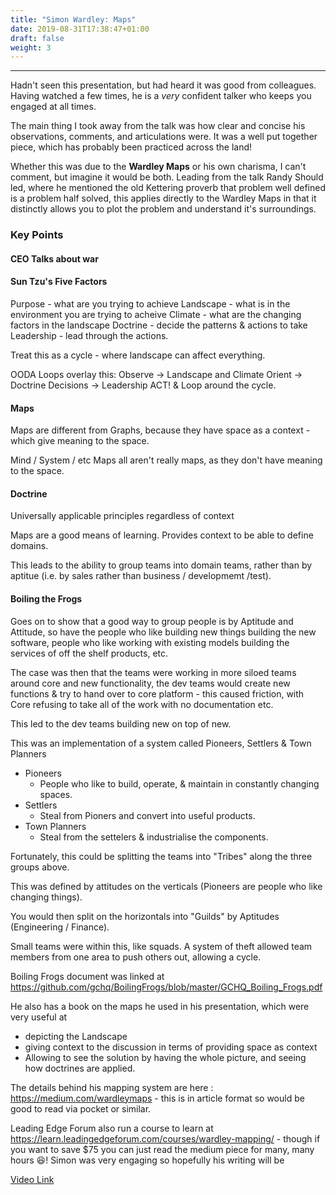 ```yaml
---
title: "Simon Wardley: Maps"
date: 2019-08-31T17:38:47+01:00
draft: false
weight: 3
---
```


---

Hadn't seen this presentation, but had heard it was good from colleagues. Having watched a few times, he is a _very_ confident talker who keeps you engaged at all times.

The main thing I took away from the talk was how clear and concise his observations, comments, and articulations were. It was a well put together piece, which has probably been practiced across the land!

Whether this was due to the **Wardley Maps** or his own charisma, I can't comment, but imagine it would be both. Leading from the talk Randy Should led, where he mentioned the old Kettering proverb that problem well defined is a problem half solved, this applies directly to the Wardley Maps in that it distinctly allows you to plot the problem and understand it's surroundings.



### Key Points

#### CEO Talks about war

#### Sun Tzu's Five Factors

Purpose - what are you trying to achieve
Landscape - what is in the environment you are trying to acheive
Climate - what are the changing factors in the landscape
Doctrine - decide the patterns & actions to take
Leadership - lead through the actions.

Treat this as a cycle - where landscape can affect everything.

OODA Loops overlay this:
Observe -> Landscape and Climate
Orient -> Doctrine
Decisions -> Leadership
ACT! & Loop around the cycle.


#### Maps

Maps are different from Graphs, because they have space as a context - which give meaning to the space.

Mind / System / etc Maps all aren't really maps, as they don't have meaning to the space.

#### Doctrine

Universally applicable principles regardless of context

Maps are a good means of learning. Provides context to be able to define domains.

This leads to the ability to group teams into domain teams, rather than by aptitue (i.e. by sales rather than business / developmemt /test).


#### Boiling the Frogs

Goes on to show that a good way to group people is by Aptitude and Attitude, so have the people who like building new things building the new software, people who like working with existing models building the services of off the shelf products, etc.

The case was then that the teams were working in more siloed teams around core and new functionality, the dev teams would create new functions & try to hand over to core platform - this caused friction, with Core refusing to take all of the work with no documentation etc.

This led to the dev teams building new on top of new.

This was an implementation of a system called Pioneers, Settlers & Town Planners

* Pioneers
  * People who like to build, operate, & maintain in constantly changing spaces.
* Settlers
  * Steal from Pioners and convert into useful products.
* Town Planners
  * Steal from the settelers & industrialise the components.

Fortunately, this could be splitting the teams into "Tribes" along the three groups above.

This was defined by attitudes on the verticals (Pioneers are people who like changing things).

You would then split on the horizontals into "Guilds" by Aptitudes (Engineering / Finance).

Small teams were within this, like squads. A system of theft allowed team members from one area to push others out, allowing a cycle.


Boiling Frogs document was linked at https://github.com/gchq/BoilingFrogs/blob/master/GCHQ_Boiling_Frogs.pdf

He also has a book on the maps he used in his presentation, which were very useful at

* depicting the Landscape
* giving context to the discussion in terms of providing space as context
* Allowing to see the solution by having the whole picture, and seeing how doctrines are applied.

The details behind his mapping system are here : https://medium.com/wardleymaps - this is in article format so would be good to read via pocket or similar.

Leading Edge Forum also run a course to learn at https://learn.leadingedgeforum.com/courses/wardley-mapping/ - though if you want to save $75 you can just read the medium piece for many, many hours :laughing:! Simon was very engaging so hopefully his writing will be



[Video Link](https://www.infoq.com/presentations/stuational-awareness/?itm_source=infoq&itm_medium=QCon_EarlyAccessVideos&itm_campaign=QConLondon2019)
